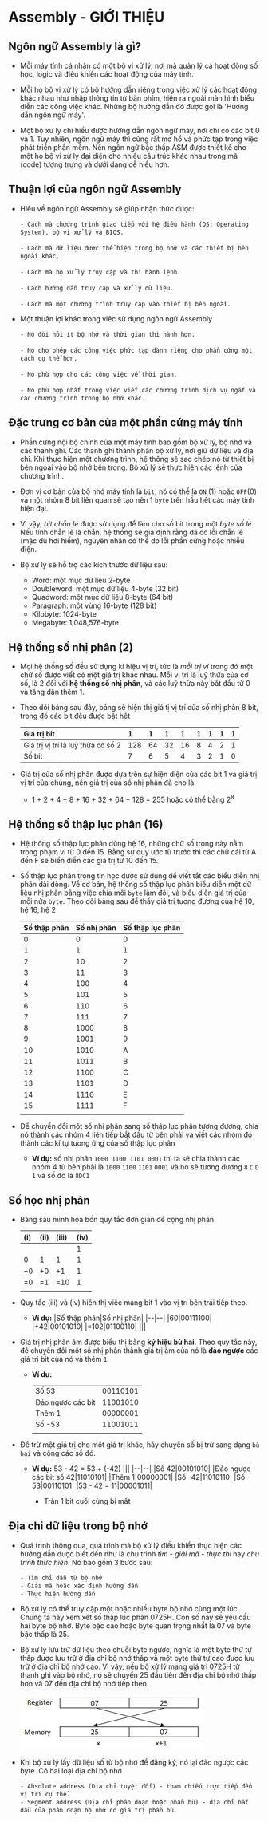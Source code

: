 # Assembly - GIỚI THIỆU

## Ngôn ngữ Assembly là gì?

- Mỗi máy tính cá nhân có một bộ vi xử lý, nơi mà quản lý cá hoạt động số học, logic và điều khiển các hoạt động của máy tính.

- Mỗi họ bộ vi xử lý có bộ hướng dẫn riêng trong việc xử lý các hoạt động khác nhau như nhập thông tin từ bàn phím, hiện ra ngoài màn hình biểu diễn các công việc khác. Những bộ hướng dẫn đó được gọi là 'Hướng dẫn ngôn ngữ máy'.

- Một bộ xử lý chỉ hiểu được hướng dẫn ngôn ngữ máy, nơi chỉ có các bit 0 và 1. Tuy nhiên, ngôn ngữ máy thì cũng rất mơ hồ và phức tạp trong việc phát triển phần mềm. Nên ngôn ngữ bậc thấp ASM được thiết kế cho một họ bộ vi xử lý đại diện cho nhiều cấu trúc khác nhau trong mã (code) tượng trưng và dưới dạng dễ hiểu hơn.

## Thuận lợi của ngôn ngữ Assembly

- Hiểu về ngôn ngữ Assembly sẽ giúp nhận thức được:

    ```
    - Cách mà chương trình giao tiếp với hệ điều hành (OS: Operating System), bộ vi xử lý và BIOS.

    - Cách mà dữ liệu được thể hiện trong bộ nhớ và các thiết bị bên ngoài khác.

    - Cách mà bộ xử lý truy cập và thi hành lệnh.

    - Cách hướng dẫn truy cập và xử lý dữ liệu.

    - Cách mà một chương trình truy cập vào thiết bị bên ngoài.
    ```

- Một thuận lợi khác trong viêc sử dụng ngôn ngữ Assembly

    ```
    - Nó đòi hỏi ít bộ nhớ và thời gian thi hành hơn.

    - Nó cho phép các công việc phức tạp dành riêng cho phần cứng một cách cụ thể hơn.

    - Nó phù hợp cho các công việc về thời gian.

    - Nó phù hợp nhất trong việc viết các chương trình dịch vụ ngắt và các chương trình trong bộ nhớ khác.
    ```

## Đặc trưng cơ bản của một phần cứng máy tính

- Phần cứng nội bộ chính của một máy tính bao gồm bộ xử lý, bộ nhớ và các thanh ghi. Các thanh ghi thành phần bộ xử lý, nơi giữ dữ liệu và địa chỉ. Khi thực hiện một chương trình, hệ thống sẽ sao chép nó từ thiết bị bên ngoài vào bộ nhớ bên trong. Bộ xử lý sẽ thực hiện các lệnh của chương trình.

- Đơn vị cơ bản của bộ nhớ máy tính là `bit`; nó có thể là `ON` (1) hoặc `OFF`(0) và một nhóm 8 bit liên quan sẽ tạo nên 1 `byte` trên hầu hết các máy tính hiện đại.

- Vì vậy, *bit chẵn lẻ* được sử dụng để làm cho số bit trong một *byte số lẻ*. Nếu tính chẵn lẻ là chẵn, hệ thống sẽ giả định rằng đã có lỗi chẵn lẻ (mặc dù hơi hiếm), nguyên nhân có thể do lỗi phần cứng hoặc nhiễu điện.

- Bộ xử lý sẽ hỗ trợ các kích thước dữ liệu sau:

    - Word: một mục dữ liệu 2-byte
    - Doubleword: một mục dữ liệu 4-byte (32 bit)
    - Quadword: một mục dữ liệu 8-byte (64 bit)
    - Paragraph: một vùng 16-byte (128 bit)
    - Kilobyte: 1024-byte
    - Megabyte: 1,048,576-byte

## Hệ thống số nhị phân (2)

- Mọi hệ thống số đều sử dụng kí hiệu vị trí, tức là *mỗi trị ví* trong đó một chữ số được viết có một giá trị khác nhau. Mỗi vị trí là luỹ thừa của cơ số, là 2 đối với **hệ thống số nhị phân**, và các luỹ thừa này bắt đầu từ 0 và tăng dần thêm 1.

- Theo dõi bảng sau đây, bảng sẽ hiện thị giá tị vị trí của số nhị phân 8 bit, trong đó các bit đều được bật hết

    |Giá trị bit|1|1|1|1|1|1|1|1|
    |--|--|--|--|--|--|--|--|--|
    |Giá trị vị trí là luỹ thừa cơ số 2|128|64|32|16|8|4|2|1|
    Số bit|7|6|5|4|3|2|1|0|

- Giá trị của số nhị phân được dựa trên sự hiện diện của các bit 1 và giá trị vị trí của chúng, nên giá trị của số nhị phân đã cho là:

    - 1 + 2 + 4 + 8 + 16 + 32 + 64 + 128 = 255 hoặc có thể bằng 2<sup>8</sup> 

## Hệ thống số thập lục phân (16)

- Hệ thống số thập lục phân dùng hệ 16, những chữ số trong này nằm trong phạm vi từ 0 đến 15. Bằng sự quy ước từ trước thì các chữ cái từ A đến F sẽ biển diễn các giá trị từ 10 đến 15.

- Số thập lục phân trong tin học được sử dụng để viết tắt các biểu diễn nhị phân dài dòng. Về cơ bản, hệ thống số thập lục phân biểu diễn một dữ liệu nhị phân bằng việc chia mỗi `byte` làm đôi, và biểu diễn giá trị của mỗi nửa `byte`. Theo dõi bảng sau để thấy giá trị tương đương của hệ 10, hệ 16, hệ 2

    |Số thập phân|Số nhị phân|Số thập lục phân|
    |--|--|--|
    |0|0|0|
    |1|1|1|
    |2|10|2|
    |3|11|3|
    |4|100|4|
    |5|101|5|
    |6|110|6|
    |7|111|7|
    |8|1000|8|
    |9|1001|9|
    |10|1010|A|
    |11|1011|B|
    |12|1100|C|
    |13|1101|D|
    |14|1110|E|
    |15|1111|F|
    |||

- Để chuyển đổi một số nhị phân sang số thập lục phân tương đương, chia nó thành các nhóm 4 liên tiếp bắt đầu từ bên phải và viết các nhóm đó thành các kí tự tương ứng của số thập lục phân

    - **Ví dụ:** số nhị phân `1000 1100 1101 0001`
    thì ta sẽ chia thành các nhóm 4 từ bên phải là `1000` `1100` `1101` `0001` và nó sẽ tương đương `8` `C` `D` `1` và số đó là `8DC1`

## Số học nhị phân

- Bảng sau minh họa bốn quy tắc đơn giản để cộng nhị phân

    |(i)|(ii)|(iii)|(iv)|
    |--|--|--|--|
    ||||1|
    |0|1|1|1|
    |+0|+0|+1|1|
    |=0|=1|=10|1|
    |||

- Quy tắc (iii) và (iv) hiển thị việc mang bit 1 vào vị trí bên trái tiếp theo.

    - **Ví dụ:** 
        |Số thập phân|Số nhị phân|
        |--|--|
        |60|00111100|
        |+42|00101010|
        |=102|01100110|
        |||

- Giá trị nhị phân âm được biểu thị bằng **ký hiệu bù hai**. Theo quy tắc này, để chuyển đổi một số nhị phân thành giá trị âm của nó là **đảo ngược** các giá trị bit của nó và thêm `1`.

    - **Ví dụ:**

        |||
        |--|--|
        |Số 53|00110101|
        |Đảo ngược các bit|11001010|
        |Thêm 1|00000001|
        |Số -53|11001011|
        |||

- Để trừ một giá trị cho một giá trị khác, hãy chuyển số bị trừ sang dạng `bù hai` và cộng các số đó.

    - **Ví dụ:** 53 - 42 = 53 + (-42)
        |||
        |--|--|
        |Số 42|00101010|
        |Đảo ngược các bit số 42|11010101|
        |Thêm 1|00000001|
        |Số -42|11010110|
        |Số 53|00110101|
        |53 - 42 = 11|00001011|

        - Tràn 1 bit cuối cùng bị mất

## Địa chỉ dữ liệu trong bộ nhớ

- Quá trình thông qua, quá trình mà bộ xử lý điều khiển thực hiện các hướng dẫn được biết đến như là chu trình *tìm - giải mã - thực thi* hay *chu trình thực hiện*. Nó bao gồm 3 bước sau:

    ```
    - Tìm chỉ dẫn từ bộ nhớ
    - Giải mã hoặc xác định hướng dẫn
    - Thực hiện hướng dẫn
    ```

- Bộ xử lý có thể truy cập một hoặc nhiều byte bộ nhớ cùng một lúc. Chúng ta hãy xem xét số thập lục phân 0725H. Con số này sẽ yêu cầu hai byte bộ nhớ. Byte bậc cao hoặc byte quan trọng nhất là 07 và byte bậc thấp là 25.

- Bộ xử lý lưu trữ dữ liệu theo chuỗi byte ngược, nghĩa là một byte thứ tự thấp được lưu trữ ở địa chỉ bộ nhớ thấp và một byte thứ tự cao được lưu trữ ở địa chỉ bộ nhớ cao. Vì vậy, nếu bộ xử lý mang giá trị 0725H từ thanh ghi vào bộ nhớ, nó sẽ chuyển 25 đầu tiên đến địa chỉ bộ nhớ thấp hơn và 07 đến địa chỉ bộ nhớ tiếp theo.

    ![alt text](IMG/image.png)

- Khi bộ xử lý lấy dữ liệu số từ bộ nhớ để đăng ký, nó lại đảo ngược các byte. Có hai loại địa chỉ bộ nhớ
    ```
    - Absolute address (Địa chỉ tuyệt đối) - tham chiếu trực tiếp đến vị trí cụ thể.
    - Segment address (Địa chỉ phân đoạn hoặc phần bù) - địa chỉ bắt đầu của phân đoạn bộ nhớ có giá trị phần bù.
    ```
    